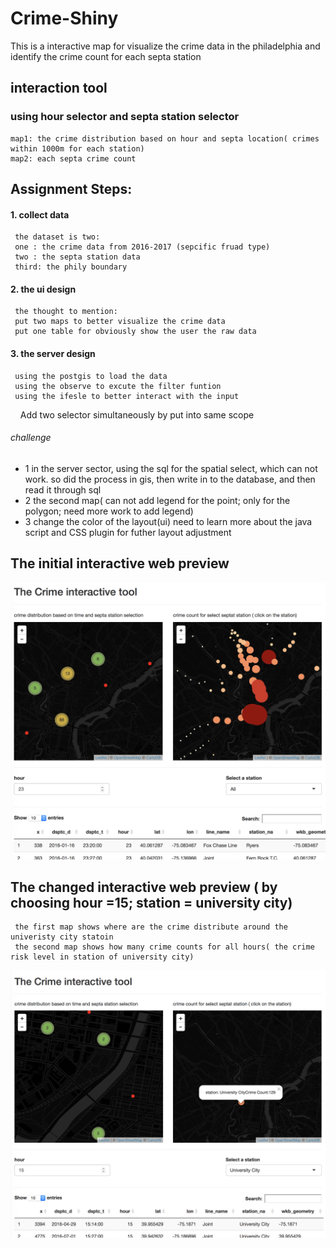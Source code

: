 # Crime-Shiny
This is a interactive map for visualize the crime data in the philadelphia and identify the crime count for each septa station


## interaction tool
### using hour selector and septa station selector 
    map1: the crime distribution based on hour and septa location( crimes within 1000m for each station)
    map2: each septa crime count 

## Assignment Steps:
#### 1. collect data
     the dataset is two:
     one : the crime data from 2016-2017 (sepcific fruad type)
     two : the septa station data
     third: the phily boundary
     
#### 2. the ui design
     the thought to mention:
     put two maps to better visualize the crime data
     put one table for obviously show the user the raw data
  
 #### 3. the server design
     using the postgis to load the data
     using the observe to excute the filter funtion
     using the ifesle to better interact with the input
     Add two selector simultaneously by put into same scope
######   challenge 
- 1 in the server sector, using the sql for the spatial select, which can not work. so did the process in gis, then write in to the database, and then read it through sql
- 2 the second map( can not add legend for the point; only for the polygon; need more work to add legend)
- 3 change the color of the layout(ui)
   need to learn more about the java script and CSS plugin for futher layout adjustment 

## The initial interactive web preview
![Visulization Map](https://github.com/fangnandu/Crime-Shiny/blob/master/preview%20of%20the%20webapp.png "Visulization Map")
## The changed interactive web preview ( by choosing hour =15; station = university city)
     the first map shows where are the crime distribute around the univeristy city statoin
     the second map shows how many crime counts for all hours( the crime risk level in station of university city)

![Visulization Map](https://github.com/fangnandu/Crime-Shiny/blob/master/changedwebapp.png "Visulization Map")

